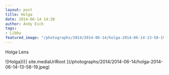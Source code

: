 ```yaml
---
layout: post
title: Holga
date: 2014-06-14 14:20
author: Andy Eick
tags: 
- Libby
featured_image: "/photographs/2014/2014-06-14/holga-2014-06-14-13-58-19.jpeg"
---
```

Holga Lens

![Holga]({{ site.mediaUrlRoot }}/photographs/2014/2014-06-14/holga-2014-06-14-13-58-19.jpeg)
